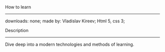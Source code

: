 How to learn

__________________

downloads: none;
made by: Vladislav Kireev;
Html 5, css 3;

Description

__________________

Dive deep into a modern technologies and methods of learning.